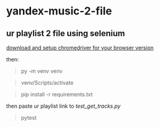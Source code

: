 # yandex-music-2-file
## ur playlist 2 file using selenium

[download and setup chromedriver for your browser version](https://chromedriver.chromium.org/downloads)

then:

> py -m venv venv

> venv/Scripts/activate

> pip install -r requirements.txt

then paste ur playlist link to *test_get_tracks.py*

> pytest